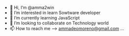 - 👋 Hi, I’m @amma2win
- 👀 I’m interested in learn Sowtware developer
- 🌱 I’m currently learning JavaScript
- 💞️ I’m looking to collaborate on Technology world
- 📫 How to reach me --> ammadeomoreno@gmail.com ...

<!---
amma2win/amma2win is a ✨ special ✨ repository because its `README.md` (this file) appears on your GitHub profile.
You can click the Preview link to take a look at your changes.
--->
